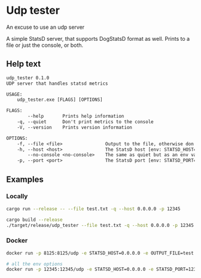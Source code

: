 # Udp tester

An excuse to use an udp server

A simple StatsD server, that supports DogStatsD format as well.
Prints to a file or just the console, or both.

## Help text

```txt
udp_tester 0.1.0
UDP server that handles statsd metrics

USAGE:
    udp_tester.exe [FLAGS] [OPTIONS]

FLAGS:
        --help       Prints help information
    -q, --quiet      Don't print metrics to the console
    -V, --version    Prints version information

OPTIONS:
    -f, --file <file>                Output to the file, otherwise don't output to any file [env: OUTPUT_FILE=]
    -h, --host <host>                The StatsD host [env: STATSD_HOST=]  [default: 127.0.0.1]       
        --no-console <no-console>    The same as quiet but as an env var [env: NO_STDOUT=]
    -p, --port <port>                The StatsD port [env: STATSD_PORT=]  [default: 8125]
```

## Examples

### Locally

```sh
cargo run --release -- --file test.txt -q --host 0.0.0.0 -p 12345
```

```sh
cargo build --release
./target/release/udp_tester --file test.txt -q --host 0.0.0.0 -p 12345
```

### Docker

```sh
docker run -p 8125:8125/udp -e STATSD_HOST=0.0.0.0 -e OUTPUT_FILE=test.txt thomas9911/udp_tester

# all the env options
docker run -p 12345:12345/udp -e STATSD_HOST=0.0.0.0 -e STATSD_PORT=12345 -e OUTPUT_FILE=test.txt -e NO_STDOUT=1 thomas9911/udp_tester
```
